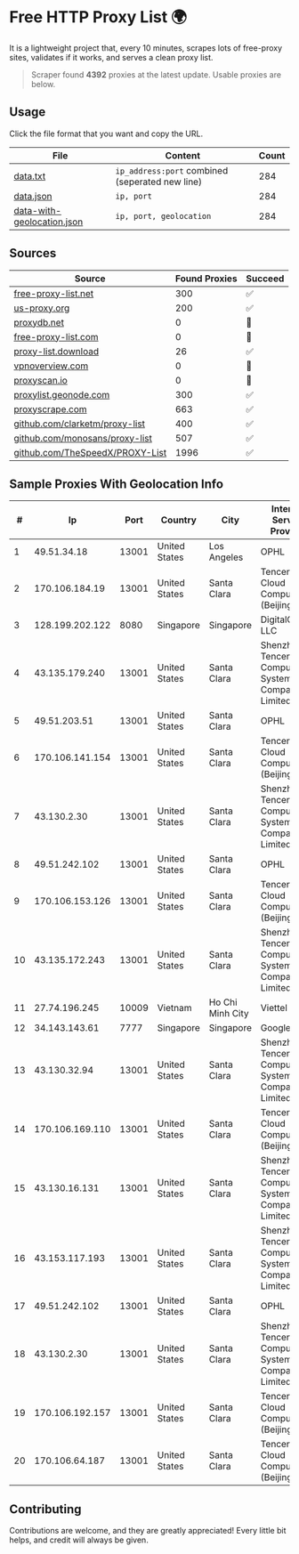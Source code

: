 
# Free HTTP Proxy List 🌍

It is a lightweight project that, every 10 minutes, scrapes lots of free-proxy sites, validates if it works, and serves a clean proxy list.


> Scraper found **4392** proxies at the latest update. Usable proxies are below.

## Usage

Click the file format that you want and copy the URL.


|File|Content|Count|
|----|-------|-----|
|[data.txt](https://raw.githubusercontent.com/themiralay/Proxy-List-World/master/data.txt)|`ip_address:port` combined (seperated new line)|284|
|[data.json](https://raw.githubusercontent.com/themiralay/Proxy-List-World/master/data.json)|`ip, port`|284|
|[data-with-geolocation.json](https://raw.githubusercontent.com/themiralay/Proxy-List-World/master/data-with-geolocation.json)|`ip, port, geolocation`|284|

## Sources

|Source|Found Proxies|Succeed|
|------|-------------|-------|
|[free-proxy-list.net](https://free-proxy-list.net)|300|✅|
|[us-proxy.org](https://www.us-proxy.org)|200|✅|
|[proxydb.net](http://proxydb.net)|0|🚫|
|[free-proxy-list.com](https://free-proxy-list.com/?page=&port=&type%5B%5D=http&type%5B%5D=https&up_time=0&search=Search)|0|🚫|
|[proxy-list.download](https://www.proxy-list.download/HTTP)|26|✅|
|[vpnoverview.com](https://vpnoverview.com/privacy/anonymous-browsing/free-proxy-servers)|0|🚫|
|[proxyscan.io](https://www.proxyscan.io)|0|🚫|
|[proxylist.geonode.com](https://proxylist.geonode.com/api/proxy-list?limit=300&page=1&sort_by=lastChecked&sort_type=desc&protocols=http,https)|300|✅|
|[proxyscrape.com](https://api.proxyscrape.com/v2/?request=displayproxies&protocol=http&timeout=10000&country=all&ssl=all&anonymity=all)|663|✅|
|[github.com/clarketm/proxy-list](https://raw.githubusercontent.com/clarketm/proxy-list/master/proxy-list-raw.txt)|400|✅|
|[github.com/monosans/proxy-list](https://raw.githubusercontent.com/monosans/proxy-list/main/proxies/http.txt)|507|✅|
|[github.com/TheSpeedX/PROXY-List](https://raw.githubusercontent.com/TheSpeedX/PROXY-List/master/http.txt)|1996|✅|


## Sample Proxies With Geolocation Info

|#|Ip|Port|Country|City|Internet Service Provider|
|-|--|----|-------|----|-------------------------|
|1|49.51.34.18|13001|United States|Los Angeles|OPHL|
|2|170.106.184.19|13001|United States|Santa Clara|Tencent Cloud Computing (Beijing) Co|
|3|128.199.202.122|8080|Singapore|Singapore|DigitalOcean, LLC|
|4|43.135.179.240|13001|United States|Santa Clara|Shenzhen Tencent Computer Systems Company Limited|
|5|49.51.203.51|13001|United States|Santa Clara|OPHL|
|6|170.106.141.154|13001|United States|Santa Clara|Tencent Cloud Computing (Beijing) Co|
|7|43.130.2.30|13001|United States|Santa Clara|Shenzhen Tencent Computer Systems Company Limited|
|8|49.51.242.102|13001|United States|Santa Clara|OPHL|
|9|170.106.153.126|13001|United States|Santa Clara|Tencent Cloud Computing (Beijing) Co|
|10|43.135.172.243|13001|United States|Santa Clara|Shenzhen Tencent Computer Systems Company Limited|
|11|27.74.196.245|10009|Vietnam|Ho Chi Minh City|Viettel Group|
|12|34.143.143.61|7777|Singapore|Singapore|Google LLC|
|13|43.130.32.94|13001|United States|Santa Clara|Shenzhen Tencent Computer Systems Company Limited|
|14|170.106.169.110|13001|United States|Santa Clara|Tencent Cloud Computing (Beijing) Co|
|15|43.130.16.131|13001|United States|Santa Clara|Shenzhen Tencent Computer Systems Company Limited|
|16|43.153.117.193|13001|United States|Santa Clara|Shenzhen Tencent Computer Systems Company Limited|
|17|49.51.242.102|13001|United States|Santa Clara|OPHL|
|18|43.130.2.30|13001|United States|Santa Clara|Shenzhen Tencent Computer Systems Company Limited|
|19|170.106.192.157|13001|United States|Santa Clara|Tencent Cloud Computing (Beijing) Co|
|20|170.106.64.187|13001|United States|Santa Clara|Tencent Cloud Computing (Beijing) Co|



## Contributing

Contributions are welcome, and they are greatly appreciated! Every
little bit helps, and credit will always be given.

